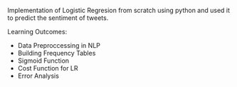 Implementation of Logistic Regresion from scratch using python and used it to predict the sentiment of tweets.

Learning Outcomes:
- Data Preproccessing in NLP
- Building Frequency Tables
- Sigmoid Function
- Cost Function for LR
- Error Analysis

